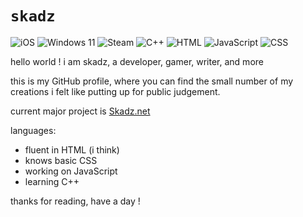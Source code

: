 # **`skadz`**

![iOS](https://img.shields.io/badge/iOS-000000?style=for-the-badge&logo=ios&logoColor=white)
![Windows 11](https://img.shields.io/badge/Windows-0078D6?style=for-the-badge&logo=windows&logoColor=white)
![Steam](https://img.shields.io/badge/Steam-000000?style=for-the-badge&logo=steam&logoColor=white)
![C++](https://img.shields.io/badge/C%2B%2B-00599C?style=for-the-badge&logo=c%2B%2B&logoColor=white)
![HTML](https://img.shields.io/badge/HTML5-E34F26?style=for-the-badge&logo=html5&logoColor=white)
![JavaScript](https://img.shields.io/badge/JavaScript-323330?style=for-the-badge&logo=javascript&logoColor=F7DF1E)
![CSS](https://img.shields.io/badge/CSS3-1572B6?style=for-the-badge&logo=css3&logoColor=white)

hello world !
i am skadz, a developer, gamer, writer, and more

this is my GitHub profile, where you can find the small number of my creations i felt like putting up for public judgement.

current major project is [Skadz.net](Skadz.net)

languages:

 - fluent in HTML (i think) 
 - knows basic CSS 
 - working on JavaScript
 - learning C++

thanks for reading, have a day !
